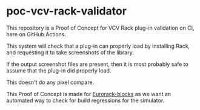 # poc-vcv-rack-validator

This repository is a Proof of Concept for VCV Rack plug-in validation on CI,
here on GitHub Actions.

This system will check that a plug-in can properly load by installing Rack,
and requesting it to take screenshots of the library.

If the output screenshot files are present, then it is most probably safe to
assume that the plug-in did properly load.

This doesn't do any pixel compare.

This Proof of Concept is made for [Eurorack-blocks](https://github.com/ohmtech-rdi/eurorack-blocks )
as we want an automated way to check for build regressions for the simulator.
